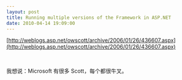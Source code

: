 ```yaml
---
layout: post
title: Running multiple versions of the Framework in ASP.NET
date: 2010-04-14 19:09:00
---
```

[http://weblogs.asp.net/owscott/archive/2006/01/26/436607.aspx](http://weblogs.asp.net/owscott/archive/2006/01/26/436607.aspx)

&nbsp;

我想说：Microsoft 有很多 Scott，每个都很牛叉。